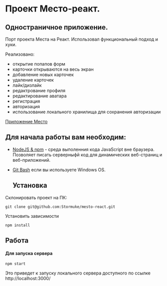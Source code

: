 Проект Место-реакт.
====

Одностраничное приложение.
---

Порт проекта Места на Реакт. 
Использовал функциональный подход и хуки. 

Реализовано:
- открытие попапов форм
- карточки открываются на весь экран
- добавление новых карточек
- удаление карточек
- лайк/дизлайк
- редактрование профиля
- редактирование аватара
- регистрация
- авторизация
- использование локального хранилища для сохранения авторизации

[Приложение Место](https://stormuke.github.io/react-mesto-auth/)

## Для начала работы вам необходим:

- <a href="https://nodejs.org/en/">NodeJS & npm<a> - среда выполенния кода JavaScript вне браузера. Позволяет писать серверныфй код для динамических веб-страниц и веб-приложений.
- <a href="https://gitforwindows.org/">Git Bash<a> если вы используете Windows OS.

  ## Установка

Склонировать проект на ПК:

    git clone git@github.com:Stormuke/mesto-react.git

Установить зависимости

    npm install

## Работа

#### Для запуска сервера

    npm start

Это приведет к запуску локального сервера доступного по ссылке http://localhost:3000/
